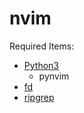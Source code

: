 # nvim

Required Items:
- [Python3](https://www.python.org)
	- pynvim
- [fd](https://github.com/sharkdp/fd)
- [ripgrep](https://github.com/BurntSushi/ripgrep)
